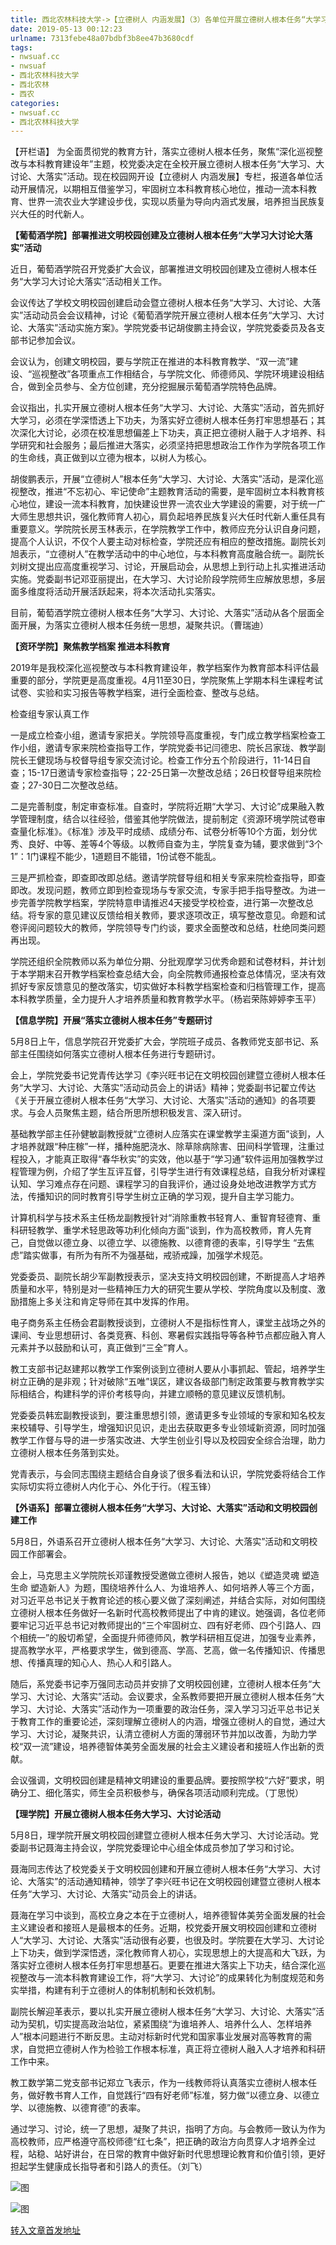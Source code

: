 ```yaml
---
title: 西北农林科技大学->【立德树人 内涵发展】（3）各单位开展立德树人根本任务“大学习、大讨论、大落实”活动 | nwsuaf.cc
date: 2019-05-13 00:12:23
urlname: 7313febe48a07bdbf3b8ee47b3680cdf
tags: 
- nwsuaf.cc
- nwsuaf
- 西北农林科技大学
- 西北农林
- 西农
categories:
- nwsuaf.cc
- 西北农林科技大学
---
```



【开栏语】 为全面贯彻党的教育方针，落实立德树人根本任务，聚焦“深化巡视整改与本科教育建设年”主题，校党委决定在全校开展立德树人根本任务“大学习、大讨论、大落实”活动。现在校园网开设【立德树人 内涵发展】专栏，报道各单位活动开展情况，以期相互借鉴学习，牢固树立本科教育核心地位，推动一流本科教育、世界一流农业大学建设步伐，实现以质量为导向内涵式发展，培养担当民族复兴大任的时代新人。

**【葡萄酒学院】部署推进文明校园创建及立德树人根本任务“大学习大讨论大落实”活动**

近日，葡萄酒学院召开党委扩大会议，部署推进文明校园创建及立德树人根本任务“大学习大讨论大落实”活动相关工作。

会议传达了学校文明校园创建启动会暨立德树人根本任务“大学习、大讨论、大落实”活动动员会会议精神，讨论《葡萄酒学院开展立德树人根本任务“大学习、大讨论、大落实”活动实施方案》。学院党委书记胡俊鹏主持会议，学院党委委员及各支部书记参加会议。

会议认为，创建文明校园，要与学院正在推进的本科教育教学、“双一流”建设、“巡视整改”各项重点工作相结合，与学院文化、师德师风、学院环境建设相结合，做到全员参与、全方位创建，充分挖掘展示葡萄酒学院特色品牌。

会议指出，扎实开展立德树人根本任务“大学习、大讨论、大落实”活动，首先抓好大学习，必须在学深悟透上下功夫，为落实好立德树人根本任务打牢思想基石；其次深化大讨论，必须在校准思想偏差上下功夫，真正把立德树人融于人才培养、科学研究和社会服务；最后推进大落实，必须坚持把思想政治工作作为学院各项工作的生命线，真正做到以立德为根本，以树人为核心。

胡俊鹏表示，开展“立德树人”根本任务“大学习、大讨论、大落实”活动，是深化巡视整改，推进“不忘初心、牢记使命”主题教育活动的需要，是牢固树立本科教育核心地位，建设一流本科教育，加快建设世界一流农业大学建设的需要，对于统一广大师生思想共识，强化教师育人初心，肩负起培养民族复兴大任时代新人重任具有重要意义。学院院长房玉林表示，在学院教学工作中，教师应充分认识自身问题，提高个人认识，不仅个人要主动对标检查，学院还应有相应的整改措施。副院长刘旭表示，“立德树人”在教学活动中的中心地位，与本科教育高度融合统一。副院长刘树文提出应高度重视学习、讨论，开展启动会，从思想上到行动上扎实推进活动实施。党委副书记邓亚丽提出，在大学习、大讨论阶段学院师生应解放思想，多层面多维度将活动开展活跃起来，将本次活动扎实落实。

目前，葡萄酒学院立德树人根本任务“大学习、大讨论、大落实”活动从各个层面全面开展，为落实立德树人根本任务统一思想，凝聚共识。（曹瑞迪）

**【资环学院】聚焦教学档案 推进本科教育**

2019年是我校深化巡视整改与本科教育建设年，教学档案作为教育部本科评估最重要的部分，学院更是高度重视。4月11至30日，学院聚焦上学期本科生课程考试试卷、实验和实习报告等教学档案，进行全面检查、整改与总结。

检查组专家认真工作

一是成立检查小组，邀请专家把关。学院领导高度重视，专门成立教学档案检查工作小组，邀请专家来院检查指导工作，学院党委书记闫德忠、院长吕家珑、教学副院长王健现场与校督导组专家交流讨论。检查工作分五个阶段进行，11-14日自查；15-17日邀请专家检查指导；22-25日第一次整改总结；26日校督导组来院检查；27-30日二次整改总结。

二是完善制度，制定审查标准。自查时，学院将近期“大学习、大讨论”成果融入教学管理制度，结合以往经验，借鉴其他学院做法，提前制定《资源环境学院试卷审查量化标准》。《标准》涉及平时成绩、成绩分布、试卷分析等10个方面，划分优秀、良好、中等、差等4个等级。以教师自查为主，学院复查为辅，要求做到“3个1”：1门课程不能少，1道题目不能错，1份试卷不能乱。

三是严抓检查，即查即改即总结。邀请学院督导组和相关专家来院检查指导，即查即改。发现问题，教师立即到检查现场与专家交流，专家手把手指导整改。为进一步完善学院教学档案，学院特意申请推迟4天接受学校检查，进行第一次整改总结。将专家的意见建议反馈给相关教师，要求逐项改正，填写整改意见。命题和试卷评阅问题较大的教师，学院领导专门约谈，要求全面整改和总结，杜绝同类问题再出现。

学院还组织全院教师以系为单位分期、分批观摩学习优秀命题和试卷材料，并计划于本学期末召开教学档案检查总结大会，向全院教师通报检查总体情况，坚决有效抓好专家反馈意见的整改落实，切实做好本科教学档案检查和归档管理工作，提高本科教学质量，全力提升人才培养质量和教育教学水平。（杨岩荣陈婷婷李玉平）

**【信息学院】开展“落实立德树人根本任务”专题研讨**

5月8日上午，信息学院召开党委扩大会，学院班子成员、各教师党支部书记、系部主任围绕如何落实立德树人根本任务进行专题研讨。

会上，学院党委书记党青传达学习《李兴旺书记在文明校园创建暨立德树人根本任务“大学习、大讨论、大落实”活动动员会上的讲话》精神；党委副书记翟立传达《关于开展立德树人根本任务“大学习、大讨论、大落实”活动的通知》的各项要求。与会人员聚焦主题，结合所思所想积极发言、深入研讨。

基础教学部主任孙健敏副教授就“立德树人应落实在课堂教学主渠道方面”谈到，人才培养就跟“种庄稼”一样，播种施肥浇水、除草除病除害、田间科学管理，注重过程投入，才能真正取得“春华秋实”的实效，他以基于“学习通”软件运用加强教学过程管理为例，介绍了学生互评互督，引导学生进行有效课程总结，自我分析对课程认知、学习难点存在问题、课程学习的自我评价，通过设身处地改进教学方式方法，传播知识的同时教育引导学生树立正确的学习观，提升自主学习能力。

计算机科学与技术系主任杨龙副教授针对“消除重教书轻育人、重智育轻德育、重科研轻教学、重学术轻思政等功利化倾向方面”谈到，作为高校教师，育人先育己，自觉做以德立身、以德立学、以德施教、以德育德的表率，引导学生 “去焦虑”踏实做事，有所为有所不为强基础，戒骄戒躁，加强学术规范。

党委委员、副院长胡少军副教授表示，坚决支持文明校园创建，不断提高人才培养质量和水平，特别是对一些精神压力大的研究生要从学校、学院角度以及制度、激励措施上多关注和肯定导师在其中发挥的作用。

电子商务系主任杨会君副教授谈到，立德树人不是指标性育人，课堂主战场之外的课间、专业思想研讨、各类竞赛、科创、寒暑假实践指导等各种节点都应融入育人元素并予以鼓励和认可，真正做到“三全”育人。

教工支部书记赵建邦以教学工作案例谈到立德树人要从小事抓起、管起，培养学生树立正确的是非观；针对破除“五唯”误区，建议各级部门制定政策要与教育教学实际相结合，构建科学的评价考核导向，并建立顺畅的意见建议反馈机制。

党委委员韩宏副教授谈到，要注重思想引领，邀请更多专业领域的专家和知名校友来校辅导、引导学生，增强知识见识，走出去获取更多专业领域新资源，同时加强教学工作督与导的进一步落实改进、大学生创业引导以及校园安全综合治理，助力立德树人根本任务落到实处。

党青表示，与会同志围绕主题结合自身谈了很多看法和认识，学院党委将结合工作实际切实将立德树人内化于心、外化于行。（程玉锋）

**【外语系】部署立德树人根本任务“大学习、大讨论、大落实”活动和文明校园创建工作**

5月8日，外语系召开立德树人根本任务“大学习、大讨论、大落实”活动和文明校园工作部署会。

会上，马克思主义学院院长邓谨教授受邀做立德树人报告，她以《塑造灵魂 塑造生命 塑造新人》为题，围绕培养什么人、为谁培养人、如何培养人等三个方面，对习近平总书记关于教育论述的核心要义做了深刻阐述，并结合实际，对如何围绕立德树人根本任务做好一名新时代高校教师提出了中肯的建议。她强调，各位老师要牢记习近平总书记对教师提出的“三个牢固树立、四有好老师、四个引路人、四个相统一”的殷切希望，全面提升师德师风，教学科研相互促进，加强专业素养，提高教学水平，严格要求学生，做到德高、学高、艺高，做一名传播知识、传播思想、传播真理的知心人、热心人和引路人。

随后，系党委书记李万强同志动员并安排了文明校园创建，立德树人根本任务“大学习、大讨论、大落实”活动。会议要求，全系教师要把开展立德树人根本任务“大学习、大讨论、大落实”活动作为一项重要的政治任务，深入学习习近平总书记关于教育工作的重要论述，深刻理解立德树人的内涵，增强立德树人的自觉，通过大学习、大讨论，凝聚共识，认清立德树人方面的薄弱环节并加以改善，为助力学校“双一流”建设，培养德智体美劳全面发展的社会主义建设者和接班人作出新的贡献。

会议强调，文明校园创建是精神文明建设的重要品牌。要按照学校“六好”要求，明确分工、细化落实，师生全员积极参与，确保各项活动顺利完成。（丁思悦）

**【理学院】开展立德树人根本任务大学习、大讨论活动**

5月8日，理学院开展文明校园创建暨立德树人根本任务大学习、大讨论活动。党委副书记聂海主持会议，学院党委理论中心组全体成员参加了学习和讨论。

聂海同志传达了校党委关于文明校园创建和开展立德树人根本任务“大学习、大讨论、大落实”的活动通知精神，领学了李兴旺书记在文明校园创建暨立德树人根本任务“大学习、大讨论、大落实”动员会上的讲话。

聂海在学习中谈到，高校立身之本在于立德树人，培养德智体美劳全面发展的社会主义建设者和接班人是最根本的任务。近期，校党委开展文明校园创建和立德树人“大学习、大讨论、大落实”活动很有必要，也很及时。学院要在大学习、大讨论上下功夫，做到学深悟透，深化教师育人初心，实现思想上的大提高和大飞跃，为落实好立德树人根本任务打牢思想基石。更要在推进大落实上下功夫，结合深化巡视整改与一流本科教育建设工作，将“大学习、大讨论”的成果转化为制度规范和务实举措，构建有利于立德树人的体制机制和长效机制。

副院长解迎革表示，要以扎实开展立德树人根本任务“大学习、大讨论、大落实”活动为契机，切实提高政治站位，紧紧围绕“为谁培养人、培养什么人、怎样培养人”根本问题进行不断反思。主动对标新时代党和国家事业发展对高等教育的需求，自觉把立德树人作为检验工作根本标准，真正将立德树人融入人才培养和科研工作中来。

教工数学第二党支部书记郑立飞表示，作为一线教师将认真落实立德树人根本任务，做好教书育人工作，自觉践行“四有好老师”标准，努力做“以德立身、以德立学、以德施教、以德育德”的表率。

通过学习、讨论，统一了思想，凝聚了共识，指明了方向。与会教师一致认为作为高校教师，应严格遵守高校师德“红七条”，把正确的政治方向贯穿人才培养全过程，站稳、站好讲台，在日常的教育中做好新时代思想理论教育和价值引领，更好担起学生健康成长指导者和引路人的责任。（刘飞）



![图](https://news.nwsuaf.edu.cn/images/content/2019-05/20190510094951998468.jpg)

![图](https://news.nwsuaf.edu.cn/images/content/2019-05/20190509082836279398.jpg)

[转入文章首发地址](https://news.nwsuaf.edu.cn/xnxw/89409.htm)